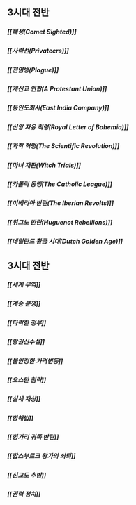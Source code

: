 ## 3시대 전반

##### [[혜성(Comet Sighted)]]
##### [[사략선(Privateers)]]
##### [[전염병(Plague)]]
##### [[개신교 연합(A Protestant Union)]]
##### [[동인도회사(East India Company)]]
##### [[신앙 자유 칙령(Royal Letter of Bohemia)]]
##### [[과학 혁명(The Scientific Revolution)]]
##### [[마녀 재판(Witch Trials)]]
##### [[카톨릭 동맹(The Catholic League)]]
##### [[이베리아 반란(The Iberian Revolts)]]
##### [[위그노 반란(Huguenot Rebellions)]]
##### [[네덜란드 황금 시대(Dutch Golden Age)]]

## 3시대 전반

##### [[세계 무역]]
##### [[계승 분쟁]]
##### [[타락한 정부]]
##### [[왕권신수설]]
##### [[불안정한 가격변동]]
##### [[오스만 침략]]
##### [[실세 재상]]
##### [[항해법]]
##### [[헝가리 귀족 반란]]
##### [[합스부르크 왕가의 쇠퇴]]
##### [[신교도 추방]]
##### [[권력 정치]]





